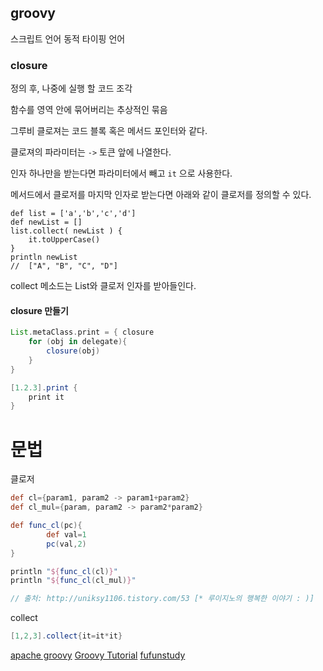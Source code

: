 ## groovy
스크립트 언어
동적 타이핑 언어

### closure

정의 후, 나중에 실행 할 코드 조각

함수를 영역 안에 묶어버리는 추상적인 묶음

그루비 클로져는 코드 블록 혹은 메서드 포인터와 같다.

클로져의 파라미터는 `->` 토큰 앞에 나열한다.

인자 하나만을 받는다면 파라미터에서 빼고 `it` 으로 사용한다.

메서드에서 클로저를 마지막 인자로 받는다면 아래와 같이 클로저를 정의할 수 있다.

```
def list = ['a','b','c','d']
def newList = []
list.collect( newList ) {
	it.toUpperCase()
}
println newList           
//  ["A", "B", "C", "D"]
```

collect 메소드는 List와 클로저 인자를 받아들인다.

#### closure 만들기

```groovy
List.metaClass.print = { closure
	for (obj in delegate){
		closure(obj)
	}
}

[1.2.3].print {
    print it
}
```


# 문법
클로저
```groovy
def cl={param1, param2 -> param1+param2}
def cl_mul={param, param2 -> param2*param2}

def func_cl(pc){
        def val=1
        pc(val,2)
}

println "${func_cl(cl)}"
println "${func_cl(cl_mul)}"

// 출처: http://uniksy1106.tistory.com/53 [* 루이지노의 행복한 이야기 : )]
```
collect
```groovy
[1,2,3].collect{it=it*it}
```

[apache groovy](http://groovy-lang.org/documentation.html#gettingstarted)
[Groovy Tutorial](https://www.tutorialspoint.com/groovy/index.htm)
[fufunstudy](https://github.com/funfunStudy/study/wiki/Groovy)
